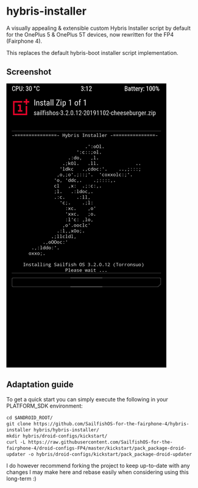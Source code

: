 # hybris-installer
A visually appealing & extensible custom Hybris Installer script by default for the OnePlus 5 & OnePlus 5T devices, now rewritten for the FP4 (Fairphone 4).

This replaces the default hybris-boot installer script implementation.

## Screenshot

![Hybris Installer TWRP](screenshots/hybris-installer-twrp.png "Hybris Installer in action | TWRP")

## Adaptation guide

To get a quick start you can simply execute the following in your PLATFORM_SDK environment:
```
cd $ANDROID_ROOT/
git clone https://github.com/SailfishOS-for-the-fairphone-4/hybris-installer hybris/hybris-installer/
mkdir hybris/droid-configs/kickstart/
curl -L https://raw.githubusercontent.com/SailfishOS-for-the-fairphone-4/droid-configs-FP4/master/kickstart/pack_package-droid-updater -o hybris/droid-configs/kickstart/pack_package-droid-updater
```

I do however recommend forking the project to keep up-to-date with any changes I may make here and rebase easily when considering using this long-term :)

